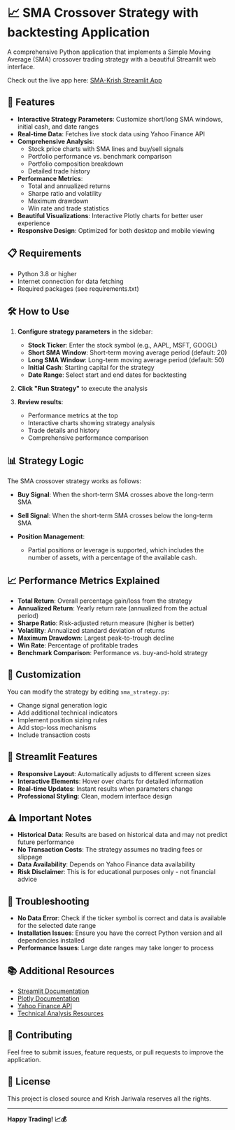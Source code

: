 # 📈 SMA Crossover Strategy  with backtesting Application

A comprehensive Python application that implements a Simple Moving Average (SMA) crossover trading strategy with a beautiful Streamlit web interface.


Check out the live app here: [SMA-Krish Streamlit App](https://sma-krish.streamlit.app/)

## 🚀 Features

- **Interactive Strategy Parameters**: Customize short/long SMA windows, initial cash, and date ranges
- **Real-time Data**: Fetches live stock data using Yahoo Finance API
- **Comprehensive Analysis**: 
  - Stock price charts with SMA lines and buy/sell signals
  - Portfolio performance vs. benchmark comparison
  - Portfolio composition breakdown
  - Detailed trade history
- **Performance Metrics**: 
  - Total and annualized returns
  - Sharpe ratio and volatility
  - Maximum drawdown
  - Win rate and trade statistics
- **Beautiful Visualizations**: Interactive Plotly charts for better user experience
- **Responsive Design**: Optimized for both desktop and mobile viewing

## 📋 Requirements

- Python 3.8 or higher
- Internet connection for data fetching
- Required packages (see requirements.txt)

## 🛠️ How to Use

1. **Configure strategy parameters** in the sidebar:
   - **Stock Ticker**: Enter the stock symbol (e.g., AAPL, MSFT, GOOGL)
   - **Short SMA Window**: Short-term moving average period (default: 20)
   - **Long SMA Window**: Long-term moving average period (default: 50)
   - **Initial Cash**: Starting capital for the strategy
   - **Date Range**: Select start and end dates for backtesting

2. **Click "Run Strategy"** to execute the analysis

3. **Review results**:
   - Performance metrics at the top
   - Interactive charts showing strategy analysis
   - Trade details and history
   - Comprehensive performance comparison

## 📊 Strategy Logic

The SMA crossover strategy works as follows:

- **Buy Signal**: When the short-term SMA crosses above the long-term SMA
- **Sell Signal**: When the short-term SMA crosses below the long-term SMA
- **Position Management**: 

  - Partial positions or leverage is supported, which includes the number of assets, with a percentage of the available cash.

## 📈 Performance Metrics Explained

- **Total Return**: Overall percentage gain/loss from the strategy
- **Annualized Return**: Yearly return rate (annualized from the actual period)
- **Sharpe Ratio**: Risk-adjusted return measure (higher is better)
- **Volatility**: Annualized standard deviation of returns
- **Maximum Drawdown**: Largest peak-to-trough decline
- **Win Rate**: Percentage of profitable trades
- **Benchmark Comparison**: Performance vs. buy-and-hold strategy

## 🔧 Customization

You can modify the strategy by editing `sma_strategy.py`:

- Change signal generation logic
- Add additional technical indicators
- Implement position sizing rules
- Add stop-loss mechanisms
- Include transaction costs

## 📱 Streamlit Features

- **Responsive Layout**: Automatically adjusts to different screen sizes
- **Interactive Elements**: Hover over charts for detailed information
- **Real-time Updates**: Instant results when parameters change
- **Professional Styling**: Clean, modern interface design

## ⚠️ Important Notes

- **Historical Data**: Results are based on historical data and may not predict future performance
- **No Transaction Costs**: The strategy assumes no trading fees or slippage
- **Data Availability**: Depends on Yahoo Finance data availability
- **Risk Disclaimer**: This is for educational purposes only - not financial advice

## 🐛 Troubleshooting

- **No Data Error**: Check if the ticker symbol is correct and data is available for the selected date range
- **Installation Issues**: Ensure you have the correct Python version and all dependencies installed
- **Performance Issues**: Large date ranges may take longer to process

## 📚 Additional Resources

- [Streamlit Documentation](https://docs.streamlit.io/)
- [Plotly Documentation](https://plotly.com/python/)
- [Yahoo Finance API](https://finance.yahoo.com/)
- [Technical Analysis Resources](https://www.investopedia.com/technical-analysis-4689657)

## 🤝 Contributing

Feel free to submit issues, feature requests, or pull requests to improve the application.

## 📄 License

This project is closed source and Krish Jariwala reserves all the rights.

---

**Happy Trading! 📈💰**

